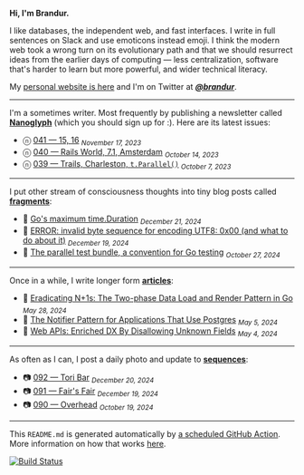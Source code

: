 **Hi, I'm Brandur.**

I like databases, the independent web, and fast interfaces. I write in full sentences on Slack and use emoticons instead emoji. I think the modern web took a wrong turn on its evolutionary path and that we should resurrect ideas from the earlier days of computing — less centralization, software that's harder to learn but more powerful, and wider technical literacy.

My [personal website is here](https://brandur.org) and I'm on Twitter at [***@brandur***](https://twitter.com/brandur).

---

I'm a sometimes writer. Most frequently by publishing a newsletter called [**Nanoglyph**](https://brandur.org/newsletter#nanoglyph) (which you should sign up for :). Here are its latest issues:

* ⓝ [041 — 15, 16](https://brandur.org/nanoglyphs/041-15-16) <sub><em>November 17, 2023</em></sub>
* ⓝ [040 — Rails World, 7.1, Amsterdam](https://brandur.org/nanoglyphs/040-rails-world) <sub><em>October 14, 2023</em></sub>
* ⓝ [039 — Trails, Charleston, `t.Parallel()`](https://brandur.org/nanoglyphs/039-trails) <sub><em>October 7, 2023</em></sub>

---

I put other stream of consciousness thoughts into tiny blog posts called [**fragments**](https://brandur.org/fragments):

* 🐚 [Go&#39;s maximum time.Duration](https://brandur.org/fragments/go-max-time-duration) <sub><em>December 21, 2024</em></sub>
* 🐚 [ERROR: invalid byte sequence for encoding UTF8: 0x00 (and what to do about it)](https://brandur.org/fragments/invalid-byte-sequence) <sub><em>December 19, 2024</em></sub>
* 🐚 [The parallel test bundle, a convention for Go testing](https://brandur.org/fragments/parallel-test-bundle) <sub><em>October 27, 2024</em></sub>

---

Once in a while, I write longer form [**articles**](https://brandur.org/articles):

* 📖 [Eradicating N+1s: The Two-phase Data Load and Render Pattern in Go](https://brandur.org/two-phase-render) <sub><em>May 28, 2024</em></sub>
* 📖 [The Notifier Pattern for Applications That Use Postgres](https://brandur.org/notifier) <sub><em>May 5, 2024</em></sub>
* 📖 [Web APIs: Enriched DX By Disallowing Unknown Fields](https://brandur.org/disallow-unknown-fields) <sub><em>May 4, 2024</em></sub>

---

As often as I can, I post a daily photo and update to [**sequences**](https://brandur.org/sequences):

* 📷 [092 — Tori Bar](https://brandur.org/sequences/092) <sub><em>December 20, 2024</em></sub>
* 📷 [091 — Fair&#39;s Fair](https://brandur.org/sequences/091) <sub><em>December 19, 2024</em></sub>
* 📷 [090 — Overhead](https://brandur.org/sequences/090) <sub><em>October 19, 2024</em></sub>

---

This `README.md` is generated automatically by [a scheduled GitHub Action](https://github.com/brandur/brandur/blob/master/.github/workflows/ci.yml). More information on how that works [here](https://brandur.org/fragments/self-updating-github-readme).

[![Build Status](https://github.com/brandur/brandur/workflows/brandur%20CI/badge.svg)](https://github.com/brandur/brandur/actions)
